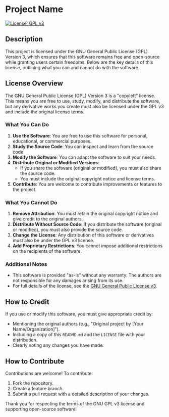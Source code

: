 # Project Name

[![License: GPL v3](https://img.shields.io/badge/License-GPLv3-blue.svg)](https://www.gnu.org/licenses/gpl-3.0)

## Description

This project is licensed under the GNU General Public License (GPL) Version 3, which ensures that this software remains free and open-source while granting users certain freedoms. Below are the key details of this license, outlining what you can and cannot do with the software.

## License Overview

The GNU General Public License (GPL) Version 3 is a "copyleft" license. This means you are free to use, study, modify, and distribute the software, but any derivative works you create must also be licensed under the GPL v3 and include the original license terms.

### What You Can Do

1. **Use the Software**: You are free to use this software for personal, educational, or commercial purposes.
2. **Study the Source Code**: You can inspect and learn from the source code.
3. **Modify the Software**: You can adapt the software to suit your needs.
4. **Distribute Original or Modified Versions**:
   - If you share the software (original or modified), you must also share the source code.
   - You must include the original copyright notice and license terms.
5. **Contribute**: You are welcome to contribute improvements or features to the project.

### What You Cannot Do

1. **Remove Attribution**: You must retain the original copyright notice and give credit to the original authors.
2. **Distribute Without Source Code**: If you distribute the software (original or modified), you must also provide the source code.
3. **Change the License**: Any distribution of this software or derivatives must also be under the GPL v3 license.
4. **Add Proprietary Restrictions**: You cannot impose additional restrictions on the recipients of the software.

### Additional Notes
- This software is provided "as-is" without any warranty. The authors are not responsible for any damages arising from its use.
- For full details of the license, see the [GNU General Public License v3](https://www.gnu.org/licenses/gpl-3.0.html).

## How to Credit

If you use or modify this software, you must give appropriate credit by:
- Mentioning the original authors (e.g., "Original project by [Your Name/Organization]").
- Including a copy of this `README.md` and the `LICENSE` file with your distribution.
- Clearly noting any changes you have made.

## How to Contribute

Contributions are welcome! To contribute:
1. Fork the repository.
2. Create a feature branch.
3. Submit a pull request with a detailed description of your changes.

Thank you for respecting the terms of the GNU GPL v3 license and supporting open-source software!
